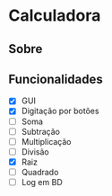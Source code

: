 # Calculadora

## Sobre

## Funcionalidades 

- [X] GUI
- [X] Digitação por botões
- [ ] Soma
- [ ] Subtração
- [ ] Multiplicação
- [ ] Divisão
- [X] Raiz
- [ ] Quadrado
- [ ] Log em BD